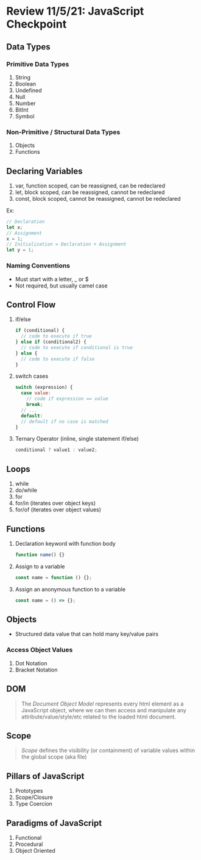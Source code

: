 # Review 11/5/21: JavaScript Checkpoint

## Data Types

### Primitive Data Types

1. String
2. Boolean
3. Undefined
4. Null
5. Number
6. BitInt
7. Symbol

### Non-Primitive / Structural Data Types

1. Objects
2. Functions

## Declaring Variables

1. var, function scoped, can be reassigned, can be redeclared
2. let, block scoped, can be reassigned, cannot be redeclared
3. const, block scoped, cannot be reassigned, cannot be redeclared

Ex:

```js
// Declaration
let x;
// Assignment
x = 1;
// Initialization = Declaration + Assignment
let y = 1;
```

### Naming Conventions

- Must start with a letter, \_ or $
- Not required, but usually camel case

## Control Flow

1. if/else

   ```js
   if (conditional) {
     // code to execute if true
   } else if (conditional2) {
     // code to execute if conditional is true
   } else {
     // code to execute if false
   }
   ```

2. switch cases

   ```js
   switch (expression) {
     case value:
       // code if expression == value
       break;
     // ...
     default:
     // default if no case is matched
   }
   ```

3. Ternary Operator (inline, single statement if/else)

   ```js
   conditional ? value1 : value2;
   ```

## Loops

1. while
2. do/while
3. for
4. for/in (iterates over object keys)
5. for/of (iterates over object values)

## Functions

1. Declaration keyword with function body

   ```js
   function name() {}
   ```

2. Assign to a variable

   ```js
   const name = function () {};
   ```

3. Assign an anonymous function to a variable

   ```js
   const name = () => {};
   ```

## Objects

- Structured data value that can hold many key/value pairs

### Access Object Values

1. Dot Notation
2. Bracket Notation

## DOM

> The _Document Object Model_ represents every html element as a JavaScript object, where we can then access and manipulate any attribute/value/style/etc related to the loaded html document.

## Scope

> _Scope_ defines the visibility (or containment) of variable values within the global scope (aka file)

## Pillars of JavaScript

1. Prototypes
2. Scope/Closure
3. Type Coercion

## Paradigms of JavaScript

1. Functional
2. Procedural
3. Object Oriented
